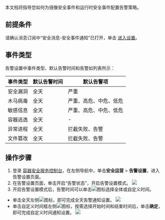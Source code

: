 本文档将指导您如何为镜像安全事件和运行时安全事件配置告警策略。

## 前提条件
请确认消息订阅中“安全消息-安全事件通知”已打开，单击 [进入设置](https://console.cloud.tencent.com/message/subscription)。

## 事件类型
告警设置中事件类型、默认告警时间和告警如列表所示： 

| 事件类型 | 默认告警时间 | 默认告警项             |
| -------- | ------------ | ---------------------- |
| 安全漏洞 | 全天         | 严重                   |
| 木马病毒 | 全天         | 严重、高危、中危、低危 |
| 敏感信息 | 全天         | 严重、高危、中危、低危 |
| 容器逃逸 | 全天         | -                      |
| 异常进程 | 全天         | 拦截失败、告警         |
| 文件篡改 | 全天         | 拦截失败、告警         |

## 操作步骤
1. 登录 [容器安全服务控制台](https://console.cloud.tencent.com/tcss)，在左侧导航中，单击**安全运营** > **告警设置**，进入告警设置页面。
2. 在告警设置页面，单击开启“告警状态”，开启告警设置模式。
![](https://main.qcloudimg.com/raw/9d4861a5ac970b7d424be13af0f092b0.png)
3. 开启告警设置模式后，告警时间可以单击![](https://main.qcloudimg.com/raw/f03c476d56766d47f8a37addc74c7d6b.png)图标选择全体或自定义时间。
 - 单击全天左侧![](https://main.qcloudimg.com/raw/f03c476d56766d47f8a37addc74c7d6b.png)图标，即可完成全天告警通知设置。
![](https://main.qcloudimg.com/raw/d0308e5ac0148dfed64508b70ad64acf.png) 
 - 单击自定义时间框左侧![](https://main.qcloudimg.com/raw/f03c476d56766d47f8a37addc74c7d6b.png)图标，按需选择开始时间和结束时间后，单击**确定**，即可完成自定义时间通知设置。
![](https://main.qcloudimg.com/raw/1b62a402d420ef7a24c647385dd46948.png)
